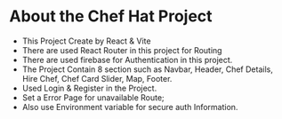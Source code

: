 # About the Chef Hat Project

- This Project Create by React & Vite
- There are used React Router in this project for Routing 
- There are used firebase for Authentication in this project.
- The Project Contain 8 section such as Navbar, Header, Chef Details, Hire Chef, Chef Card Slider, Map, Footer.
- Used Login & Register in the Project.
- Set a Error Page for unavailable Route;
- Also use Environment variable for secure auth Information.

